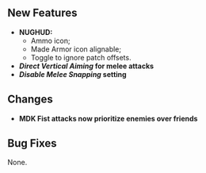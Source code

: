 ## New Features

- **NUGHUD:**
  - Ammo icon;
  - Made Armor icon alignable;
  - Toggle to ignore patch offsets.
- **_Direct Vertical Aiming_ for melee attacks**
- **_Disable Melee Snapping_ setting**

## Changes

- **MDK Fist attacks now prioritize enemies over friends**

## Bug Fixes

None.
